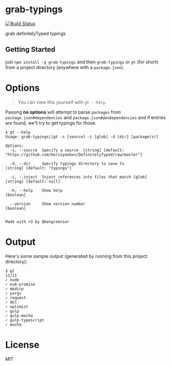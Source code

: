 # grab-typings

[![Build Status](https://travis-ci.org/bengreenier/grab-typings.svg?branch=master)](https://travis-ci.org/bengreenier/grab-typings)

grab definitelyTyped typings

## Getting Started

just `npm install -g grab-typings` and then `grab-typings` or `gt` (for short)
from a project directory (anywhere with a `package.json`).

# Options

> You can view this yourself with `gt --help`.

Passing __no options__ will attempt to parse `packages` from `package.json#dependencies` and `package.json#devDependencies`
and if entries are found, we'll try to get typings for those.

```
$ gt --help
Usage: grab-typings||gt -s [source] -i [glob] -d [dir] [package(s)]

Options:
  -s, --source  Specify a source  [string] [default: "https://github.com/borisyankov/DefinitelyTyped/raw/master"]

  -d, --dir     Specify typings directory to save to                                [string] [default: "typings"]

  -i, --inject  Inject references into files that match [glob]                           [string] [default: null]

  -h, --help    Show help                                                                               [boolean]

  --version     Show version number                                                                     [boolean]


Made with <3 by @bengreenier
```

# Output

Here's some sample output (generated by running from this project directory):

```
$ gt
11/11
✓ node
✓ es6-promise
✓ mkdirp
✓ yargs
✓ request
✓ del
✓ optimist
✓ gulp
✓ gulp-mocha
✓ gulp-typescript
✓ mocha
```

# License

MIT
